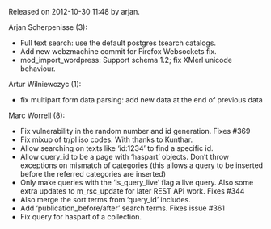 Released on 2012-10-30 11:48 by arjan.

Arjan Scherpenisse (3):

*   Full text search: use the default postgres tsearch catalogs.
*   Add new webzmachine commit for Firefox Websockets fix.
*   mod\_import\_wordpress: Support schema 1.2; fix XMerl unicode behaviour.

Artur Wilniewczyc (1):

*   fix multipart form data parsing: add new data at the end of previous data

Marc Worrell (8):

*   Fix vulnerability in the random number and id generation. Fixes #369
*   Fix mixup of tr/pl iso codes. With thanks to Kunthar.
*   Allow searching on texts like ‘id:1234’ to find a specific id.
*   Allow query\_id to be a page with ‘haspart’ objects. Don’t throw exceptions on mismatch of categories (this allows a query to be inserted before the referred categories are inserted)
*   Only make queries with the ‘is\_query\_live’ flag a live query. Also some extra updates to m\_rsc\_update for later REST API work. Fixes #344
*   Also merge the sort terms from ‘query\_id’ includes.
*   Add ‘publication\_before/after’ search terms. Fixes issue #361
*   Fix query for haspart of a collection.